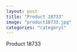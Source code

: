 ```yaml
---
layout: post
title: "Product 18733"
image: "product18733.jpg"
categories: "category1"
---
```

Product 18733
